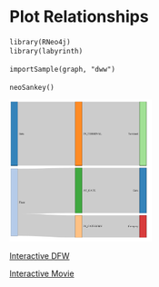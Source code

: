 
# Plot Relationships

```
library(RNeo4j)
library(labyrinth)

importSample(graph, "dww")

neoSankey()
```

<a href="url"><img src="resources/movies.png" height="250" width="250" ></a>

[Interactive DFW](http://darrkj.github.io/blog/labyrinth/airport)  

[Interactive Movie](http://darrkj.github.io/blog/labyrinth/movies)
